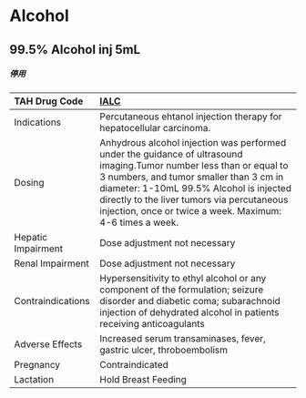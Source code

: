# Alcohol

## 99.5% Alcohol inj 5mL

##### 停用

| TAH Drug Code      | [IALC](https://www.tahsda.org.tw/drugs/hissearch.php?drug_code=IALC)                                                                                                                                                                                                                                                 |
|:-------------------|:---------------------------------------------------------------------------------------------------------------------------------------------------------------------------------------------------------------------------------------------------------------------------------------------------------------------|
| Indications        | Percutaneous ehtanol injection therapy for hepatocellular carcinoma.                                                                                                                                                                                                                                                 |
| Dosing             | Anhydrous alcohol injection was performed under the guidance of ultrasound imaging.Tumor number less than or equal to 3 numbers, and tumor smaller than 3 cm in diameter: 1-10mL 99.5% Alcohol is injected directly to the liver tumors via percutaneous injection, once or twice a week. Maximum: 4-6 times a week. |
| Hepatic Impairment | Dose adjustment not necessary                                                                                                                                                                                                                                                                                        |
| Renal Impairment   | Dose adjustment not necessary                                                                                                                                                                                                                                                                                        |
| Contraindications  | Hypersensitivity to ethyl alcohol or any component of the formulation; seizure disorder and diabetic coma; subarachnoid injection of dehydrated alcohol in patients receiving anticoagulants                                                                                                                         |
| Adverse Effects    | Increased serum transaminases, fever, gastric ulcer, throboembolism                                                                                                                                                                                                                                                  |
| Pregnancy          | Contraindicated                                                                                                                                                                                                                                                                                                      |
| Lactation          | Hold Breast Feeding                                                                                                                                                                                                                                                                                                  |

